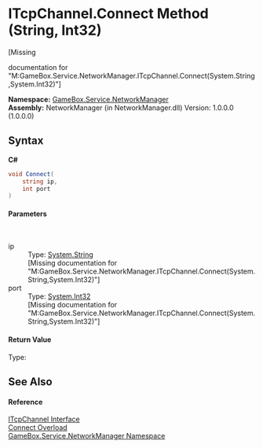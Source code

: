 # ITcpChannel.Connect Method (String, Int32)
 

\[Missing <summary> documentation for "M:GameBox.Service.NetworkManager.ITcpChannel.Connect(System.String,System.Int32)"\]

**Namespace:**&nbsp;<a href="e92cd5f6-6868-30a4-62ef-776833ad32a3">GameBox.Service.NetworkManager</a><br />**Assembly:**&nbsp;NetworkManager (in NetworkManager.dll) Version: 1.0.0.0 (1.0.0.0)

## Syntax

**C#**<br />
``` C#
void Connect(
	string ip,
	int port
)
```


#### Parameters
&nbsp;<dl><dt>ip</dt><dd>Type: <a href="http://msdn2.microsoft.com/zh-cn/library/s1wwdcbf" target="_blank">System.String</a><br />\[Missing <param name="ip"/> documentation for "M:GameBox.Service.NetworkManager.ITcpChannel.Connect(System.String,System.Int32)"\]</dd><dt>port</dt><dd>Type: <a href="http://msdn2.microsoft.com/zh-cn/library/td2s409d" target="_blank">System.Int32</a><br />\[Missing <param name="port"/> documentation for "M:GameBox.Service.NetworkManager.ITcpChannel.Connect(System.String,System.Int32)"\]</dd></dl>

#### Return Value
Type: <br />

## See Also


#### Reference
<a href="33c198d9-9272-4ff6-a4ac-152ca6d74735">ITcpChannel Interface</a><br /><a href="616b941a-e16b-90a4-cfbe-6caff1720001">Connect Overload</a><br /><a href="e92cd5f6-6868-30a4-62ef-776833ad32a3">GameBox.Service.NetworkManager Namespace</a><br />